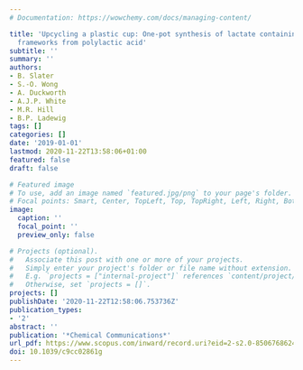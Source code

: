 ```yaml
---
# Documentation: https://wowchemy.com/docs/managing-content/

title: 'Upcycling a plastic cup: One-pot synthesis of lactate containing metal organic
  frameworks from polylactic acid'
subtitle: ''
summary: ''
authors:
- B. Slater
- S.-O. Wong
- A. Duckworth
- A.J.P. White
- M.R. Hill
- B.P. Ladewig
tags: []
categories: []
date: '2019-01-01'
lastmod: 2020-11-22T13:58:06+01:00
featured: false
draft: false

# Featured image
# To use, add an image named `featured.jpg/png` to your page's folder.
# Focal points: Smart, Center, TopLeft, Top, TopRight, Left, Right, BottomLeft, Bottom, BottomRight.
image:
  caption: ''
  focal_point: ''
  preview_only: false

# Projects (optional).
#   Associate this post with one or more of your projects.
#   Simply enter your project's folder or file name without extension.
#   E.g. `projects = ["internal-project"]` references `content/project/deep-learning/index.md`.
#   Otherwise, set `projects = []`.
projects: []
publishDate: '2020-11-22T12:58:06.753736Z'
publication_types:
- '2'
abstract: ''
publication: '*Chemical Communications*'
url_pdf: https://www.scopus.com/inward/record.uri?eid=2-s2.0-85067686242&doi=10.1039%2fc9cc02861g&partnerID=40&md5=f7a38cb5fff741ff66def5d044c2356d
doi: 10.1039/c9cc02861g
---
```

